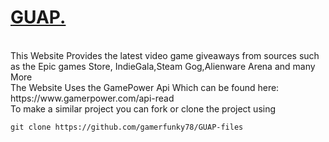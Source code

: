 <h1><u>GUAP.</u></h1>
</br>
This Website Provides the latest video game giveaways from sources such as the Epic games Store, IndieGala,Steam Gog,Alienware Arena and many More
</br>
The Website Uses the GamePower Api Which can be found here: <link>https://www.gamerpower.com/api-read</link>
</br>
To make a similar project you can fork or clone the project using <pre><code>git clone https://github.com/gamerfunky78/GUAP-files</code></pre>
